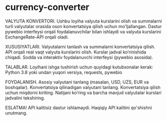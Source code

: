 # currency-converter
VALYUTA KONVERTORI.
Ushbu loyiha valyuta kurslarini olish va summalarni turli valyutalar orasida oson konvertatsiya qilish uchun mo'ljallangan. Dastur pywebio interfeysi orqali foydalanuvchilar bilan ishlaydi va valyuta kurslarini ExchangeRate-API orqali oladi.

XUSUSIYATLARI.
Valyutalarni tanlash va summalarni konvertatsiya qilish.
API orqali real vaqt valyuta kurslarini olish.
Kurslar jadval ko‘rinishida chiqadi.
Sodda va interaktiv foydalanuvchi interfeysi (pywebio asosida).

TALABLAR.
Loyihani ishga tushirish uchun quyidagi kutubxonalar kerak:
Python 3.8 yoki undan yuqori versiya,
requests,
pywebio

FOYDALANISH.
Asosiy valyutani tanlang (masalan, USD, UZS, EUR va boshqalar).
Konvertatsiya qilinadigan valyutani tanlang.
Konvertatsiya qilish uchun miqdorni kiriting.
Natijani ko‘ring va barcha mavjud valyutalar kurslari jadvalini tekshiring.

ESLATMA!
API kalitisiz dastur ishlamaydi. Haqiqiy API kalitini qo'shishni unutmang.

